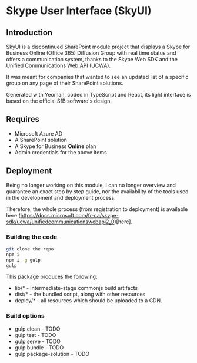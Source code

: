 # Skype User Interface (SkyUI)

## Introduction

SkyUI is a discontinued SharePoint module project that displays a Skype for Business Online (Office 365) Diffusion Group with real time status and offers a communication system, thanks to the Skype Web SDK and the Unified Communications Web API (UCWA).

It was meant for companies that wanted to see an updated list of a specific group on any page of their SharePoint solutions.

Generated with Yeoman, coded in TypeScript and React, its light interface is based on the official SfB software's design.

## Requires

* Microsoft Azure AD
* A SharePoint solution
* A Skype for Business **Online** plan
* Admin credentials for the above items

## Deployment

Being no longer working on this module, I can no longer overview and guarantee an exact step by step guide, nor the availability of the tools used in the development and deployment process.

Therefore, the whole process (from registration to deployment) is available here (https://docs.microsoft.com/fr-ca/skype-sdk/ucwa/unifiedcommunicationswebapi2_0)[here].

### Building the code

```bash
git clone the repo
npm i
npm i -g gulp
gulp
```

This package produces the following:

* lib/* - intermediate-stage commonjs build artifacts
* dist/* - the bundled script, along with other resources
* deploy/* - all resources which should be uploaded to a CDN.

### Build options

- gulp clean - TODO
- gulp test - TODO
- gulp serve - TODO
- gulp bundle - TODO
- gulp package-solution - TODO

